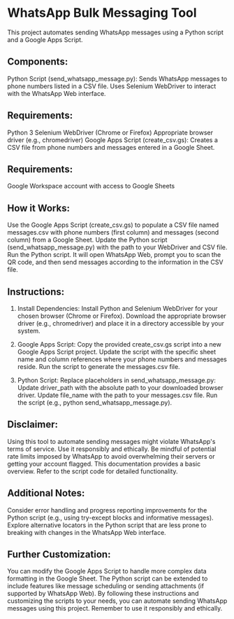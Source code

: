 # WhatsApp Bulk Messaging Tool
This project automates sending WhatsApp messages using a Python script and a Google Apps Script.

## Components:

Python Script (send_whatsapp_message.py):
Sends WhatsApp messages to phone numbers listed in a CSV file.
Uses Selenium WebDriver to interact with the WhatsApp Web interface.

## Requirements:
Python 3
Selenium WebDriver (Chrome or Firefox)
Appropriate browser driver (e.g., chromedriver)
Google Apps Script (create_csv.gs): 
Creates a CSV file from phone numbers and messages entered in a Google Sheet.

## Requirements:
Google Workspace account with access to Google Sheets

## How it Works:

Use the Google Apps Script (create_csv.gs) to populate a CSV file named messages.csv with phone numbers (first column) and messages (second column) from a Google Sheet.
Update the Python script (send_whatsapp_message.py) with the path to your WebDriver and CSV file.
Run the Python script. It will open WhatsApp Web, prompt you to scan the QR code, and then send messages according to the information in the CSV file.

## Instructions:

1. Install Dependencies:
Install Python and Selenium WebDriver for your chosen browser (Chrome or Firefox).
Download the appropriate browser driver (e.g., chromedriver) and place it in a directory accessible by your system.

2. Google Apps Script:
Copy the provided create_csv.gs script into a new Google Apps Script project.
Update the script with the specific sheet name and column references where your phone numbers and messages reside.
Run the script to generate the messages.csv file.

3. Python Script:
Replace placeholders in send_whatsapp_message.py:
Update driver_path with the absolute path to your downloaded browser driver.
Update file_name with the path to your messages.csv file.
Run the script (e.g., python send_whatsapp_message.py).

## Disclaimer:

Using this tool to automate sending messages might violate WhatsApp's terms of service. Use it responsibly and ethically.
Be mindful of potential rate limits imposed by WhatsApp to avoid overwhelming their servers or getting your account flagged.
This documentation provides a basic overview. Refer to the script code for detailed functionality.

## Additional Notes:

Consider error handling and progress reporting improvements for the Python script (e.g., using try-except blocks and informative messages).
Explore alternative locators in the Python script that are less prone to breaking with changes in the WhatsApp Web interface.

## Further Customization:

You can modify the Google Apps Script to handle more complex data formatting in the Google Sheet.
The Python script can be extended to include features like message scheduling or sending attachments (if supported by WhatsApp Web).
By following these instructions and customizing the scripts to your needs, you can automate sending WhatsApp messages using this project. Remember to use it responsibly and ethically.

